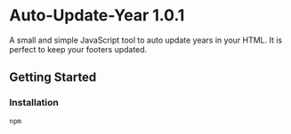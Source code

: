 # Auto-Update-Year 1.0.1
A small and simple JavaScript tool to auto update years in your HTML. It is perfect to keep your footers updated.
## Getting Started
### Installation
```
npm
```
